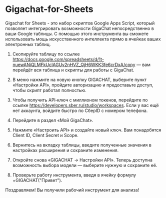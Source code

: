 # Gigachat-for-Sheets
Gigachat for Sheets - это набор скриптов Google Apps Script, который позволяет интегрировать возможности GigaChat непосредственно в ваши Google таблицы. С помощью этого инструмента вы сможете использовать мощь искусственного интеллекта прямо в ячейках ваших электронных таблиц.

1. Скопируйте таблицу по ссылке https://docs.google.com/spreadsheets/d/1t-nuewANiQLMFkUcIAGUv2nHVZ_QjH6WKK3fe6crDxA/copy — вам перейдёт вся таблица и скрипты для работы с GigaChat.

2. В меню нажмите на новую кнопку GIGACHAT, выберите пункт «Настройки API», пройдите авторизацию и предоставьте доступ, чтобы скрипт работал полностью.

5. Чтобы получить API‑ключ с миллионом токенов, перейдите по ссылке https://developers.sber.ru/studio/workspaces. Если у вас ещё нет аккаунта, войдите быстро по СберID с номером телефона.

6. Перейдите в раздел «Мой GigaChat».

7. Нажмите «Настроить API» и создайте новый ключ. Вам понадобятся Client ID, Client Secret и Scope.

8. Вернитесь на вкладку таблицы, введите полученные значения в настройках расширения и сохраните изменения.

9. Откройте снова «GIGACHAT → Настройки API». Теперь доступна возможность выбора модели — выберите нужную и сохраните её.

10. Проверьте работу инструмента, введя в ячейку формулу =GIGACHAT("Привет").

Поздравляем! Вы получили рабочий инструмент для анализа!
